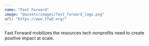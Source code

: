 ```yaml
---
name: "Fast Forward"
image: "@assets/images/fast_forward_logo.png"
url: "https://www.ffwd.org/"
---
```


Fast Forward mobilizes the resources tech nonprofits need to create positive
impact at scale.
